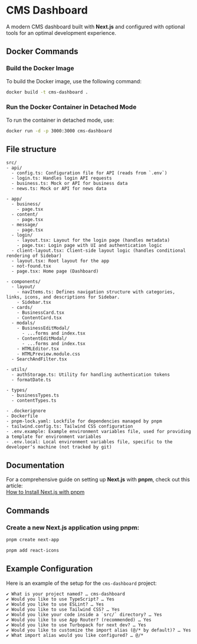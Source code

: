 # CMS Dashboard

A modern CMS dashboard built with **Next.js** and configured with optional tools for an optimal development experience.


## Docker Commands

### Build the Docker Image

To build the Docker image, use the following command:

```bash
docker build -t cms-dashboard .
```

### Run the Docker Container in Detached Mode

To run the container in detached mode, use:

```bash
docker run -d -p 3000:3000 cms-dashboard
```


## File structure

```
src/
- api/
  - config.ts: Configuration file for API (reads from `.env`)
  - login.ts: Handles login API requests
  - business.ts: Mock or API for business data
  - news.ts: Mock or API for news data

- app/
  - business/
    - page.tsx
  - content/
    - page.tsx
  - message/
    - page.tsx
  - login/
    - layout.tsx: Layout for the login page (handles metadata)
    - page.tsx: Login page with UI and authentication logic
  - client-layout.tsx: Client-side layout logic (handles conditional rendering of Sidebar)
  - layout.tsx: Root layout for the app
  - not-found.tsx
  - page.tsx: Home page (Dashboard)

- components/
  - layout/
    - navItems.ts: Defines navigation structure with categories, links, icons, and descriptions for Sidebar.
    - Sidebar.tsx
  - cards/
    - BusinessCard.tsx
    - ContentCard.tsx
  - modals/
    - BusinessEditModal/
      - ...forms and index.tsx
    - ContentEditModal/
      - ...forms and index.tsx
    - HTMLEditor.tsx
    - HTMLPreview.module.css
  - SearchAndFilter.tsx

- utils/
  - authStorage.ts: Utility for handling authentication tokens
  - formatDate.ts

- types/
  - businessTypes.ts
  - contentTypes.ts

- .dockerignore
- Dockerfile
- pnpm-lock.yaml: Lockfile for dependencies managed by pnpm
- tailwind.config.ts: Tailwind CSS configuration
- .env.example: Example environment variables file, used for providing a template for environment variables
- .env.local: Local environment variables file, specific to the developer’s machine (not tracked by git)
```


## Documentation

For a comprehensive guide on setting up **Next.js** with **pnpm**, check out this article:  
[How to Install Next.js with pnpm](https://medium.com/frontendweb/how-to-install-nextjs-with-pnpm-a958f1b3e9ad)


## Commands

### Create a new Next.js application using pnpm:
```bash
pnpm create next-app

pnpm add react-icons
```


## Example Configuration

Here is an example of the setup for the `cms-dashboard` project:

```plaintext
✔ What is your project named? … cms-dashboard
✔ Would you like to use TypeScript? … Yes
✔ Would you like to use ESLint? … Yes
✔ Would you like to use Tailwind CSS? … Yes
✔ Would you like your code inside a `src/` directory? … Yes
✔ Would you like to use App Router? (recommended) … Yes
✔ Would you like to use Turbopack for next dev? … Yes
✔ Would you like to customize the import alias (@/* by default)? … Yes
✔ What import alias would you like configured? … @/*
```
